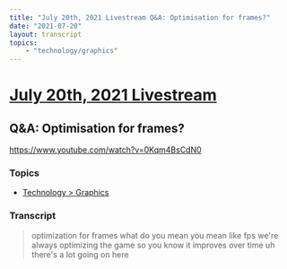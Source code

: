 ```yaml
---
title: "July 20th, 2021 Livestream Q&A: Optimisation for frames?"
date: "2021-07-20"
layout: transcript
topics:
    - "technology/graphics"
---
```

# [July 20th, 2021 Livestream](../2021-07-20.md)
## Q&A: Optimisation for frames?
https://www.youtube.com/watch?v=0Kqm4BsCdN0

### Topics
* [Technology > Graphics](../topics/technology/graphics.md)

### Transcript

> optimization for frames what do you mean you mean like fps we're always optimizing the game so you know it improves over time uh there's a lot going on here
